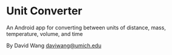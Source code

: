 Unit Converter
===========================
An Android app for converting between units of distance, mass, temperature, volume, and time

By David Wang <daviwang@umich.edu>